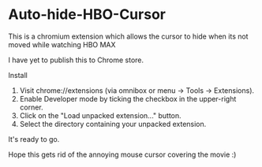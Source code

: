 # Auto-hide-HBO-Cursor
This is a chromium extension which allows the cursor to hide when its not moved while watching HBO MAX 


I have yet to publish this to Chrome store.

Install 

1. Visit chrome://extensions (via omnibox or menu -> Tools -> Extensions).
2. Enable Developer mode by ticking the checkbox in the upper-right corner.
3. Click on the "Load unpacked extension..." button.
4. Select the directory containing your unpacked extension.

It's ready to go.

Hope this gets rid of the annoying mouse cursor covering the movie :)
